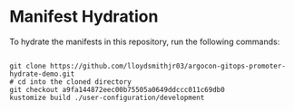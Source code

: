 
# Manifest Hydration

To hydrate the manifests in this repository, run the following commands:

```shell

git clone https://github.com/lloydsmithjr03/argocon-gitops-promoter-hydrate-demo.git
# cd into the cloned directory
git checkout a9fa144872eec00b75505a0649ddccc011c69db0
kustomize build ./user-configuration/development
```